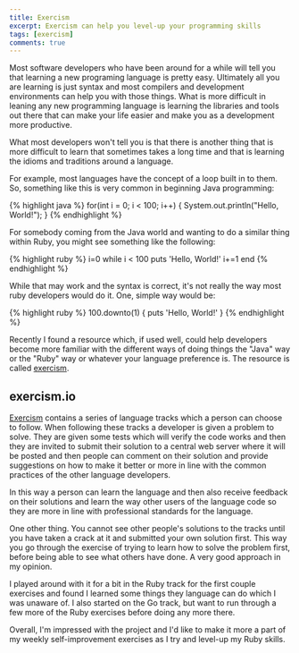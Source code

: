```yaml
---
title: Exercism
excerpt: Exercism can help you level-up your programming skills
tags: [exercism]
comments: true
---
```


Most software developers who have been around for a while will tell you that learning a new programing language is pretty easy. Ultimately all you are learning is just syntax and most compilers and development environments can help you with those things. What is more difficult in leaning any new programming language is learning the libraries and tools out there that can make your life easier and make you as a development more productive.

What most developers won't tell you is that there is another thing that is more difficult to learn that sometimes takes a long time and that is learning the idioms and traditions around a language.

For example, most languages have the concept of a loop built in to them. So, something like this is very common in beginning Java programming:

{% highlight java %}
for(int i = 0; i < 100; i++) {
  System.out.println("Hello, World!");
}
{% endhighlight %}

For somebody coming from the Java world and wanting to do a similar thing within Ruby, you might see something like the following:

{% highlight ruby %}
i=0
while i < 100
  puts 'Hello, World!'
  i+=1
end
{% endhighlight %}

While that may work and the syntax is correct, it's not really the way most ruby developers would do it. One, simple way would be:

{% highlight ruby %}
100.downto(1) { puts 'Hello, World!' }
{% endhighlight %}

Recently I found a resource which, if used well, could help developers become more familiar with the different ways of doing things the "Java" way or the "Ruby" way or whatever your language preference is. The resource is called [exercism][exercism].

## exercism.io

[Exercism][exercism] contains a series of language tracks which a person can choose to follow. When following these tracks a developer is given a problem to solve. They are given some tests which will verify the code works and then they are invited to submit their solution to a central web server where it will be posted and then people can comment on their solution and provide suggestions on how to make it better or more in line with the common practices of the other language developers.

In this way a person can learn the language and then also receive feedback on their solutions and learn the way other users of the language code so they are more in line with professional standards for the language.

One other thing. You cannot see other people's solutions to the tracks until you have taken a crack at it and submitted your own solution first. This way you go through the exercise of trying to learn how to solve the problem first, before being able to see what others have done. A very good approach in my opinion.

I played around with it for a bit in the Ruby track for the first couple exercises and found I learned some things they language can do which I was unaware of. I also started on the Go track, but want to run through a few more of the Ruby exercises before doing any more there.

Overall, I'm impressed with the project and I'd like to make it more a part of my weekly self-improvement exercises as I try and level-up my Ruby skills.

[exercism]: http://exercism.io/
[image]: http://exercism.io/icons/logo.svg
